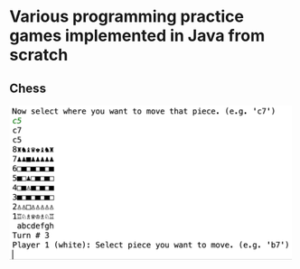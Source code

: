 # Various programming practice games implemented in Java from scratch


## Chess
<img src="chess.png" width="500" align="center">